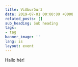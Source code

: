 ```yaml
---
title: Viðburður3
date: 2019-07-01 00:00:00 +0000
related_posts: []
sub_heading: Sub heading
tags:
- tag
banner_image: ''
lang: is
layout: event
---
```

Hallo hér!